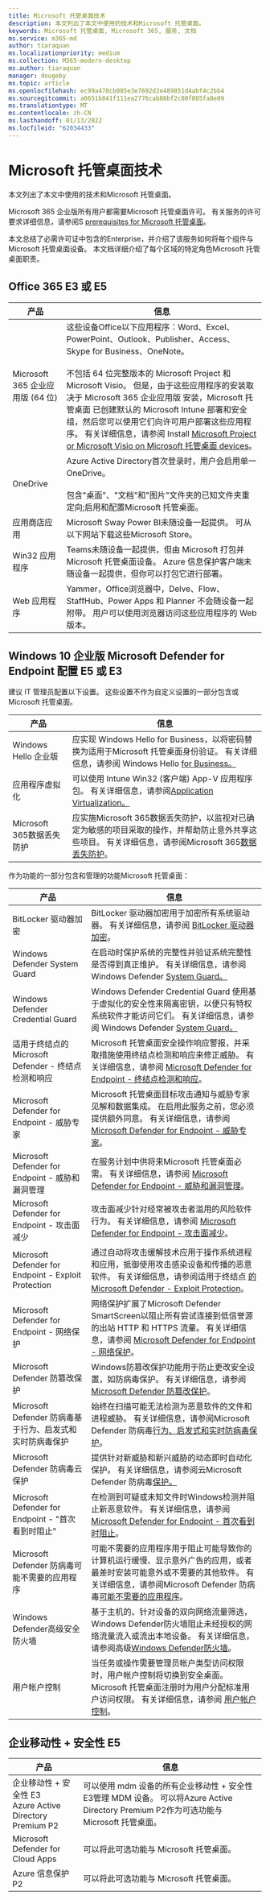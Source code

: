 ```yaml
---
title: Microsoft 托管桌面技术
description: 本文列出了本文中使用的技术和Microsoft 托管桌面。
keywords: Microsoft 托管桌面, Microsoft 365, 服务, 文档
ms.service: m365-md
author: tiaraquan
ms.localizationpriority: medium
ms.collection: M365-modern-desktop
ms.author: tiaraquan
manager: dougeby
ms.topic: article
ms.openlocfilehash: ec99a478cb085e3e7692d2e489851d4abf4c2bb4
ms.sourcegitcommit: a6651b841f111ea2776cab88bf2c80f805fa8e09
ms.translationtype: MT
ms.contentlocale: zh-CN
ms.lasthandoff: 01/13/2022
ms.locfileid: "62034433"
---
```

# <a name="microsoft-managed-desktop-technologies"></a>Microsoft 托管桌面技术

本文列出了本文中使用的技术和Microsoft 托管桌面。

<!-- Microsoft 365 E5; Device as a Service -->
<!-- in O365 table, standard suite, removed this sentence "Please see the Installation of Project/Visio 64bit Click to Run Addendum for important deployment instructions. -->

Microsoft 365 企业版所有用户都需要Microsoft 托管桌面许可。 有关服务的许可要求详细信息，请参阅S [prerequisites for Microsoft 托管桌面](../get-ready/prerequisites.md)。

本文总结了必需许可证中包含的Enterprise，并介绍了该服务如何将每个组件与 Microsoft 托管桌面设备。 本文档详细介绍了每个区域的特定角色Microsoft 托管桌面职责。 

## <a name="office-365-e3-or-e5"></a>Office 365 E3 或 E5

| 产品 |信息 |
--- |--- 
Microsoft 365 企业应用版 (64 位)  | 这些设备Office以下应用程序：Word、Excel、PowerPoint、Outlook、Publisher、Access、Skype for Business、OneNote。<br><br>不包括 64 位完整版本的 Microsoft Project 和 Microsoft Visio。 但是，由于这些应用程序的安装取决于 Microsoft 365 企业应用版 安装，Microsoft 托管桌面 已创建默认的 Microsoft Intune 部署和安全组，然后您可以使用它们向许可用户部署这些应用程序。 有关详细信息，请参阅 Install [Microsoft Project or Microsoft Visio on Microsoft 托管桌面 devices](../get-started/project-visio.md)。
OneDrive |Azure Active Directory首次登录时，用户会启用单一OneDrive。<br><br>包含"桌面"、"文档"和"图片"文件夹的已知文件夹重定向;启用和配置Microsoft 托管桌面。
应用商店应用 | Microsoft Sway Power BI未随设备一起提供。 可从以下网站下载这些Microsoft Store。
Win32 应用程序 | Teams未随设备一起提供，但由 Microsoft 打包并Microsoft 托管桌面设备。 Azure 信息保护客户端未随设备一起提供，但你可以打包它进行部署。
Web 应用程序 | Yammer，Office浏览器中，Delve、Flow、StaffHub、Power Apps 和 Planner 不会随设备一起附带。 用户可以使用浏览器访问这些应用程序的 Web 版本。

## <a name="windows-10-enterprise-e5-or-e3-with-microsoft-defender-for-endpoint"></a>Windows 10 企业版 Microsoft Defender for Endpoint 配置 E5 或 E3

建议 IT 管理员配置以下设置。 这些设置不作为自定义设置的一部分包含或Microsoft 托管桌面。

产品  |信息
--- | ---
Windows Hello 企业版 | 应实现 Windows Hello for Business，以将密码替换为适用于Microsoft 托管桌面身份验证。 有关详细信息，请参阅 Windows Hello [for Business。](/windows/security/identity-protection/hello-for-business/hello-identity-verification)
应用程序虚拟化 | 可以使用 Intune Win32 (客户端) App-V 应用程序包。 有关详细信息，请参阅[Application Virtualization。](/windows/application-management/app-v/appv-technical-reference)
Microsoft 365数据丢失防护 | 应实施Microsoft 365数据丢失防护，以监视对已确定为敏感的项目采取的操作，并帮助防止意外共享这些项目。 有关详细信息，请参阅Microsoft 365[数据丢失防护](../../compliance/endpoint-dlp-learn-about.md)。

作为功能的一部分包含和管理的功能Microsoft 托管桌面：

产品 |信息
--- |---
BitLocker 驱动器加密 | BitLocker 驱动器加密用于加密所有系统驱动器。 有关详细信息，请参阅 [BitLocker 驱动器加密](/windows/security/information-protection/bitlocker/bitlocker-overview)。
Windows Defender System Guard | 在启动时保护系统的完整性并验证系统完整性是否得到真正维护。 有关详细信息，请参阅 Windows Defender [System Guard。](/windows/security/threat-protection/windows-defender-system-guard/system-guard-how-hardware-based-root-of-trust-helps-protect-windows)
Windows Defender Credential Guard | Windows Defender Credential Guard 使用基于虚拟化的安全性来隔离密钥，以便只有特权系统软件才能访问它们。 有关详细信息，请参阅 Windows Defender [System Guard。](/windows/security/threat-protection/windows-defender-system-guard/system-guard-how-hardware-based-root-of-trust-helps-protect-windows)
适用于终结点的 Microsoft Defender - 终结点检测和响应 | Microsoft 托管桌面安全操作响应警报，并采取措施使用终结点检测和响应来修正威胁。 有关详细信息，请参阅 [Microsoft Defender for Endpoint - 终结点检测和响应](/windows/security/threat-protection/microsoft-defender-atp/overview-endpoint-detection-response)。
Microsoft Defender for Endpoint - 威胁专家 | Microsoft 托管桌面目标攻击通知与威胁专家见解和数据集成。 在启用此服务之前，您必须提供额外同意。 有关详细信息，请参阅 [Microsoft Defender for Endpoint - 威胁专家](/windows/security/threat-protection/microsoft-defender-atp/microsoft-threat-experts)。
Microsoft Defender for Endpoint - 威胁和漏洞管理 | 在服务计划中供将来Microsoft 托管桌面必需。 有关详细信息，请参阅 [Microsoft Defender for Endpoint - 威胁和漏洞管理](/windows/security/threat-protection/microsoft-defender-atp/next-gen-threat-and-vuln-mgt)。
Microsoft Defender for Endpoint - 攻击面减少 | 攻击面减少针对经常被攻击者滥用的风险软件行为。 有关详细信息，请参阅 [Microsoft Defender for Endpoint - 攻击面减少](/windows/security/threat-protection/microsoft-defender-atp/attack-surface-reduction)。
Microsoft Defender for Endpoint - Exploit Protection | 通过自动将攻击缓解技术应用于操作系统进程和应用，抵御使用攻击感染设备和传播的恶意软件。 有关详细信息，请参阅适用于终结点 [的 Microsoft Defender - Exploit Protection](/windows/security/threat-protection/microsoft-defender-atp/exploit-protection)。
Microsoft Defender for Endpoint - 网络保护 | 网络保护扩展了Microsoft Defender SmartScreen以阻止所有尝试连接到低信誉源的出站 HTTP 和 HTTPS 流量。 有关详细信息，请参阅 [Microsoft Defender for Endpoint - 网络保护](/windows/security/threat-protection/microsoft-defender-atp/network-protection)。
Microsoft Defender 防篡改保护 | Windows防篡改保护功能用于防止更改安全设置，如防病毒保护。 有关详细信息，请参阅 [Microsoft Defender 防篡改保护](/windows/security/threat-protection/microsoft-defender-antivirus/prevent-changes-to-security-settings-with-tamper-protection)。
Microsoft Defender 防病毒基于行为、启发式和实时防病毒保护 | 始终在扫描可能无法检测为恶意软件的文件和进程威胁。 有关详细信息，请参阅Microsoft Defender 防病毒[行为、启发式和实时防病毒保护](../../security/defender-endpoint/microsoft-defender-antivirus-in-windows-10.md)。
Microsoft Defender 防病毒云保护 | 提供针对新威胁和新兴威胁的动态即时自动化保护。 有关详细信息，请参阅云Microsoft Defender 防病毒[保护。](/windows/security/threat-protection/microsoft-defender-antivirus/utilize-microsoft-cloud-protection-microsoft-defender-antivirus)
Microsoft Defender for Endpoint - "首次看到时阻止" | 在检测到可疑或未知文件时Windows检测并阻止新恶意软件。 有关详细信息，请参阅 [Microsoft Defender for Endpoint - 首次看到时阻止](/windows/security/threat-protection/microsoft-defender-antivirus/configure-block-at-first-sight-microsoft-defender-antivirus)。
Microsoft Defender 防病毒可能不需要的应用程序 | 可能不需要的应用程序用于阻止可能导致你的计算机运行缓慢、显示意外广告的应用，或者最差时安装可能意外或不需要的其他软件。 有关详细信息，请参阅Microsoft Defender 防病毒[可能不需要的应用程序](/windows/security/threat-protection/microsoft-defender-antivirus/detect-block-potentially-unwanted-apps-microsoft-defender-antivirus)。
Windows Defender高级安全防火墙 | 基于主机的、针对设备的双向网络流量筛选，Windows Defender防火墙阻止未经授权的网络流量流入或流出本地设备。 有关详细信息，请参阅高级[Windows Defender防火墙](/windows/security/threat-protection/windows-firewall/windows-firewall-with-advanced-security)。
用户帐户控制 | 当任务或操作需要管理员帐户类型访问权限时，用户帐户控制将切换到安全桌面。 Microsoft 托管桌面注册时为用户分配标准用户访问权限。 有关详细信息，请参阅 [用户帐户控制](/windows/security/identity-protection/user-account-control/how-user-account-control-works)。


## <a name="enterprise-mobility--security-e5"></a>企业移动性 + 安全性 E5

产品 |信息
 --- | ---
企业移动性 + 安全性 E3<br>Azure Active Directory Premium P2 | 可以使用 mdm 设备的所有企业移动性 + 安全性 E3管理 MDM 设备。 可以将Azure Active Directory Premium P2作为可选功能与Microsoft 托管桌面。
Microsoft Defender for Cloud Apps | 可以将此可选功能与 Microsoft 托管桌面。
Azure 信息保护 P2  | 可以将此可选功能与 Microsoft 托管桌面。
